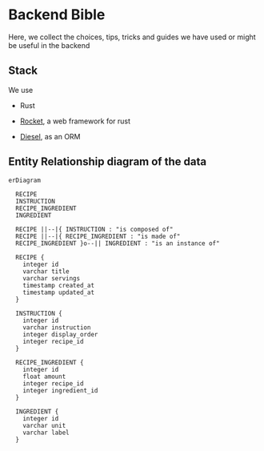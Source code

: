 # Backend Bible
Here, we collect the choices, tips, tricks and guides we have used or might be useful in the backend

## Stack
We use 
- Rust
- [Rocket](https://rocket.rs), a web framework for rust

- [Diesel](https://diesel.rs/), as an ORM 

## Entity Relationship diagram of the data
```mermaid
erDiagram

  RECIPE
  INSTRUCTION
  RECIPE_INGREDIENT
  INGREDIENT

  RECIPE ||--|{ INSTRUCTION : "is composed of"
  RECIPE ||--|{ RECIPE_INGREDIENT : "is made of"
  RECIPE_INGREDIENT }o--|| INGREDIENT : "is an instance of"

  RECIPE {
    integer id
    varchar title
    varchar servings
    timestamp created_at
    timestamp updated_at
  }

  INSTRUCTION {
    integer id
    varchar instruction
    integer display_order
    integer recipe_id
  }

  RECIPE_INGREDIENT {
    integer id
    float amount
    integer recipe_id
    integer ingredient_id
  }

  INGREDIENT {
    integer id
    varchar unit
    varchar label
  }
```
